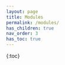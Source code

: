 ```yaml
---
layout: page
title: Modules
permalink: /modules/
has_children: true
nav_order: 3
has_toc: true
---
```


{:toc}